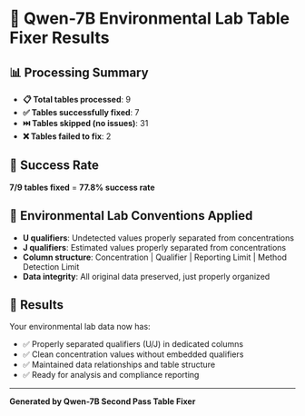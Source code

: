 # 🔧 Qwen-7B Environmental Lab Table Fixer Results

## 📊 Processing Summary

- **📋 Total tables processed**: 9
- **✅ Tables successfully fixed**: 7  
- **⏭️ Tables skipped (no issues)**: 31
- **❌ Tables failed to fix**: 2

## 🎯 Success Rate

**7/9 tables fixed** = **77.8% success rate**

## 🧪 Environmental Lab Conventions Applied

- **U qualifiers**: Undetected values properly separated from concentrations
- **J qualifiers**: Estimated values properly separated from concentrations  
- **Column structure**: Concentration | Qualifier | Reporting Limit | Method Detection Limit
- **Data integrity**: All original data preserved, just properly organized

## 🎉 Results

Your environmental lab data now has:
- ✅ Properly separated qualifiers (U/J) in dedicated columns
- ✅ Clean concentration values without embedded qualifiers
- ✅ Maintained data relationships and table structure
- ✅ Ready for analysis and compliance reporting

---

**Generated by Qwen-7B Second Pass Table Fixer**
